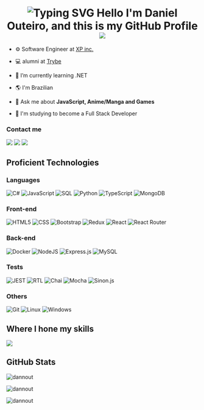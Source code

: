 <div id="top" align="center">

![Typing SVG](https://readme-typing-svg.herokuapp.com?color=%2336BCF7&size=30&center=true&vCenter=true&width=1000&lines=Welcome+to+my+profile!)
**Hello I'm Daniel Outeiro, and this is my GitHub Profile** ![](https://user-images.githubusercontent.com/18350557/176309783-0785949b-9127-417c-8b55-ab5a4333674e.gif)
==========================================================================================================================================
</div>

- ⚙️ Software Engineer at [XP inc.](https://www.xpinc.com/) 

- 💻 alumni at [Trybe](https://www.betrybe.com)
  
- 🌱 I’m currently learning .NET

- 🌎 I'm Brazilian

- 💬 Ask me about **JavaScript, Anime/Manga and Games**

- 🎯 I'm studying to become a Full Stack Developer

### Contact me

<div>
  <a href="https://www.linkedin.com/in/daniel-outeiro/"><img src="https://img.shields.io/badge/LinkedIn-0077B5?style=for-the-badge&logo=linkedin&logoColor=white"></a>
  <a href="https://discord.gg/Danox#0878"><img src="https://img.shields.io/badge/Discord-7289DA?style=for-the-badge&logo=discord&logoColor=white"></a>
  <a href="mailto:outeiro.dan@gmail.com"><img src="https://img.shields.io/badge/Gmail-D14836?style=for-the-badge&logo=gmail&logoColor=white">
</a>
</div>

## Proficient Technologies

### Languages

<div>
 
  ![C#](https://img.shields.io/badge/Dotnet-14354C?style=for-the-badge&logo=Dotnet&logoColor=white)
  ![JavaScript](https://img.shields.io/badge/JavaScript-14354C?style=for-the-badge&logo=javascript&logoColor=white)
  ![SQL](https://img.shields.io/badge/Sql-14354C?style=for-the-badge&logo=Sql&logoColor=white)
  ![Python](https://img.shields.io/badge/Python-14354C?style=for-the-badge&logo=python&logoColor=white)
  ![TypeScript](https://img.shields.io/badge/Typescript-14354C?style=for-the-badge&logo=typescript&logoColor=white)
  ![MongoDB](https://img.shields.io/badge/Mongodb-14354C?style=for-the-badge&logo=Mongodb&logoColor=white)
  
</div>

### Front-end

<div>

  ![HTML5](https://img.shields.io/badge/HTML-239?style=for-the-badge&logo=html5&logoColor=white)
  ![CSS](https://img.shields.io/badge/CSS-239?&style=for-the-badge&logo=css3&logoColor=white)
  ![Bootstrap](https://img.shields.io/badge/Bootstrap-239?style=for-the-badge&logo=bootstrap&logoColor=white)
  ![Redux](https://img.shields.io/badge/Redux-239?style=for-the-badge&logo=redux&logoColor=white)
  ![React](https://img.shields.io/badge/React-239?style=for-the-badge&logo=react&logoColor=61DAFB)
  ![React Router](https://img.shields.io/badge/React_Router-239?style=for-the-badge&logo=react-router&logoColor=white)
</div>

### Back-end

<div>

  ![Docker](https://img.shields.io/badge/docker-404D59.svg?style=for-the-badge&logo=docker&logoColor=2497ED)
  ![NodeJS](https://img.shields.io/badge/Node.js-404D59?style=for-the-badge&logo=node.js&logoColor=white)
  ![Express.js](https://img.shields.io/badge/Express.js-404D59?style=for-the-badge)
  ![MySQL](https://img.shields.io/badge/MySQL-404D59?style=for-the-badge&logo=mysql&logoColor=white)
</div>

### Tests

<div>
  
  ![JEST](https://img.shields.io/badge/Jest-323330?style=for-the-badge&logo=Jest&logoColor=white)
  ![RTL](https://img.shields.io/badge/testing%20library-323330?style=for-the-badge&logo=testing-library&logoColor=red)
  ![Chai](https://img.shields.io/badge/chai.js-323330?style=for-the-badge&logo=chai&logoColor=red)
  ![Mocha](https://img.shields.io/badge/mocha.js-323330?style=for-the-badge&logo=mocha&logoColor=Brown)
  ![Sinon.js](https://img.shields.io/badge/sinon.js-323330?style=for-the-badge&logo=sinon)
</div>

### Others

<div>

  ![Git](https://img.shields.io/badge/GIT-4B275F?style=for-the-badge&logo=git&logoColor=E44C30)
  ![Linux](https://img.shields.io/badge/Linux-4B275F?style=for-the-badge&logo=linux&logoColor=FCC624)
  ![Windows](https://img.shields.io/badge/Windows-4B275F?style=for-the-badge&logo=windows&logoColor=0078D6)
</div>

## Where I hone my skills

<img src="https://www.codewars.com/users/DannOut/badges/small"/>

## GitHub Stats

<p><img align="center" src="https://github-readme-stats.vercel.app/api/top-langs?username=dannout&show_icons=true&theme=dark&locale=en&layout=compact" alt="dannout" /></p>

<p><img align="center" src="https://github-readme-stats.vercel.app/api?username=dannout&show_icons=true&theme=dark&locale=en" alt="dannout" /></p>

<p><img align="center" src="https://github-readme-streak-stats.herokuapp.com/?user=dannout&theme=dark" alt="dannout" /></p>


<div align="center">
